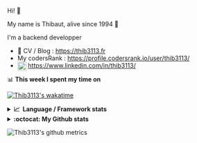 Hi! 👋

My name is Thibaut, alive since 1994 🍷

I'm a backend developper

-   📝 CV / Blog : https://thib3113.fr
-   My codersRank : https://profile.codersrank.io/user/thib3113/
-   <a href="https://www.linkedin.com/in/thib3113/"><img align="left" alt="Thib3113's Linkedin" width="21px" src="https://raw.githubusercontent.com/peterthehan/peterthehan/master/assets/linkedin.svg" /></a> https://www.linkedin.com/in/thib3113/

📊 **This week I spent my time on**

[![Thib3113's wakatime](https://github-readme-stats.vercel.app/api/wakatime?username=thib3113&layout=default&theme=dracula&langs_count=6&hide_title=true&hide_border=true)](https://wakatime.com/@thib3113)

<details>
  <summary><b>📈&nbsp;&nbsp;Language&nbsp;/&nbsp;Framework stats</b></summary>
  <br/>  
  <a href='https://profile.codersrank.io/user/thib3113/'>
  <img src='http://cr-skills-chart-widget.azurewebsites.net/api/api?username=thib3113&padding=30&skills=php,batchfile,javascript,less,mysql,reactjs,scss,shell,typescript,vue'>
  </a>
</details>

<details>
  <summary><b>:octocat: My Github stats</b></summary>
  <br/>  
  
  <img src="https://github-readme-stats.vercel.app/api?username=thib3113&theme=dracula&show_icons=true&" alt="Thib3113's GitHub stats" />

<!--START_SECTION:activity-->

1. 🎉 Merged PR [#131](https://github.com/thib3113/unifi-client/pull/131) in [thib3113/unifi-client](https://github.com/thib3113/unifi-client)
2. 🎉 Merged PR [#127](https://github.com/thib3113/unifi-client/pull/127) in [thib3113/unifi-client](https://github.com/thib3113/unifi-client)
3. ❗️ Closed issue [#5](https://github.com/thib3113/unifi-client/issues/5) in [thib3113/unifi-client](https://github.com/thib3113/unifi-client)
4. ❗️ Opened issue [#981](https://github.com/moleculerjs/moleculer/issues/981) in [moleculerjs/moleculer](https://github.com/moleculerjs/moleculer)
5. ❗️ Opened issue [#130](https://github.com/thib3113/unifi-client/issues/130) in [thib3113/unifi-client](https://github.com/thib3113/unifi-client)
 <!--END_SECTION:activity-->

</details>

![Thib3113's github metrics](https://gist.githubusercontent.com/thib3113/83a96e16f8bca103f1b0e376186c66ec/raw/github-metrics.svg)
